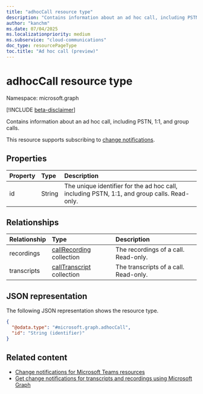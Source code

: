 ```yaml
---
title: "adhocCall resource type"
description: "Contains information about an ad hoc call, including PSTN, 1:1, and group calls."
author: "kanchm"
ms.date: 07/04/2025
ms.localizationpriority: medium
ms.subservice: "cloud-communications"
doc_type: resourcePageType
toc.title: "Ad hoc call (preview)"
---
```


# adhocCall resource type

Namespace: microsoft.graph

[!INCLUDE [beta-disclaimer](../../includes/beta-disclaimer.md)]

Contains information about an ad hoc call, including PSTN, 1:1, and group calls.

This resource supports subscribing to [change notifications](/graph/change-notifications-overview).

## Properties

|Property|Type|Description|
|:---|:---|:---|
|id|String|The unique identifier for the ad hoc call, including PSTN, 1:1, and group calls. Read-only.|

## Relationships

|Relationship|Type|Description|
|:---|:---|:---|
|recordings|[callRecording](../resources/callrecording.md) collection | The recordings of a call. Read-only. |
|transcripts|[callTranscript](../resources/calltranscript.md) collection | The transcripts of a call. Read-only. |

## JSON representation

The following JSON representation shows the resource type.
<!-- {
  "blockType": "resource",
  "keyProperty": "id",
  "@odata.type": "microsoft.graph.adhocCall",
  "openType": false
}
-->
``` json
{
  "@odata.type": "#microsoft.graph.adhocCall",
  "id": "String (identifier)"
}
```

## Related content

* [Change notifications for Microsoft Teams resources](/graph/teams-change-notification-in-microsoft-teams-overview)
* [Get change notifications for transcripts and recordings using Microsoft Graph](/graph/teams-changenotifications-callrecording-and-calltranscript)
